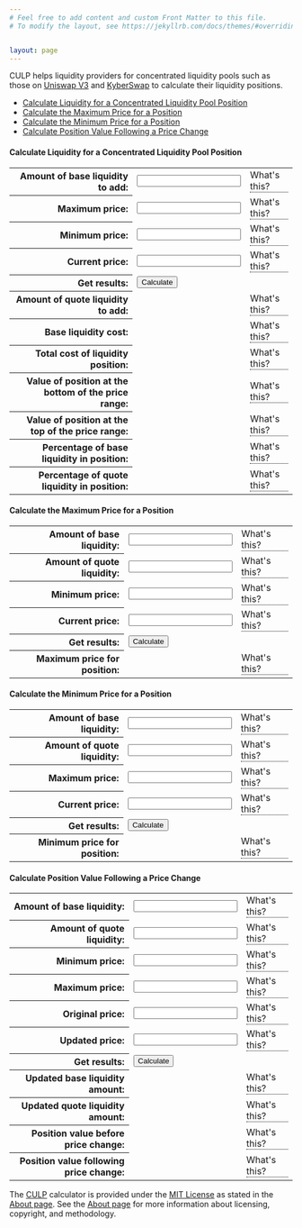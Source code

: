 ```yaml
---
# Feel free to add content and custom Front Matter to this file.
# To modify the layout, see https://jekyllrb.com/docs/themes/#overriding-theme-defaults


layout: page
---
```

<script>
function getUpdatedLiquidityValues(baseAmount, quoteAmount, originalPrice, updatedPrice, minPrice, maxPrice)
{
	let lx = quoteAmount / (Math.sqrt(originalPrice) - Math.sqrt(minPrice));
	let ly = baseAmount * Math.sqrt(originalPrice) * Math.sqrt(maxPrice) / (Math.sqrt(maxPrice) - Math.sqrt(originalPrice));
	let l = lx < ly ? lx : ly;
	let liquidityY = l * (Math.sqrt(updatedPrice) - Math.sqrt(minPrice));
	let liquidityX = l * ((Math.sqrt(maxPrice) - Math.sqrt(updatedPrice)) / (Math.sqrt(updatedPrice) * Math.sqrt(maxPrice)));
	return {
		baseLiquidity: liquidityX,
		quoteLiquidity: liquidityY
	}
};

function calculatePriceChange()
{
	let baseAmount = eval(document.getElementById("baseAmountForPriceChange").value);
	let quoteAmount = eval(document.getElementById("quoteAmountForPriceChange").value);
	let minPrice = eval(document.getElementById("minPriceForPriceChange").value);
	let maxPrice = eval(document.getElementById("maxPriceForPriceChange").value);
	let originalPrice = eval(document.getElementById("originalPriceForPriceChange").value);
	let updatedPrice = eval(document.getElementById("updatedPriceForPriceChange").value);
	
	let updatedLiquidity = getUpdatedLiquidityValues(baseAmount, quoteAmount, originalPrice, updatedPrice, minPrice, maxPrice);

	let originalValue = baseAmount * originalPrice + quoteAmount;
	let updatedValue = updatedLiquidity.baseLiquidity * updatedPrice + updatedLiquidity.quoteLiquidity;
	document.getElementById("updatedBaseAmountforPriceChange").childNodes[0].nodeValue = updatedLiquidity.baseLiquidity;
	document.getElementById("updatedQuoteAmountforPriceChange").childNodes[0].nodeValue = updatedLiquidity.quoteLiquidity;
	document.getElementById("originalPositionValueforPriceChange").childNodes[0].nodeValue = originalValue;
	document.getElementById("updatedPositionValueforPriceChange").childNodes[0].nodeValue = updatedValue;
};

function calculateMinPrice()
{
	let baseAmount = eval(document.getElementById("baseAmountForMinCalculation").value);
	let quoteAmount = eval(document.getElementById("quoteAmountForMinCalculation").value);
	let maxPrice = eval(document.getElementById("maxPriceForMinCalculation").value);
	let currentPrice = eval(document.getElementById("currentPriceForMinCalculation").value);
	let topLiquidity = baseAmount * Math.sqrt(currentPrice) * Math.sqrt(maxPrice) / (Math.sqrt(maxPrice) - Math.sqrt(currentPrice));
	let sqrtMinPrice = Math.sqrt(currentPrice) - quoteAmount / topLiquidity;
	let minPrice = Math.pow(sqrtMinPrice, 2)
	document.getElementById("minPriceForMinCalculation").childNodes[0].nodeValue = minPrice;
};

function calculateMaxPrice()
{
	let baseAmount = eval(document.getElementById("baseAmountForMaxCalculation").value);
	let quoteAmount = eval(document.getElementById("quoteAmountForMaxCalculation").value);
	let minPrice = eval(document.getElementById("minPriceForMaxCalculation").value);
	let currentPrice = eval(document.getElementById("currentPriceForMaxCalculation").value);
	let bottomLiquidity = quoteAmount / (Math.sqrt(currentPrice) - Math.sqrt(minPrice));
	let sqrtMaxPrice = bottomLiquidity * Math.sqrt(currentPrice) / (bottomLiquidity - Math.sqrt(currentPrice) * baseAmount);
	let maxPrice = Math.pow(sqrtMaxPrice, 2);
	document.getElementById("maxPriceForMaxCalculation").childNodes[0].nodeValue = maxPrice;
};

function calculate()
{
	let baseLiquidity = eval(document.getElementById("baseLiquidity").value);
	let upperBound = eval(document.getElementById("upperBound").value);
	let lowerBound = eval(document.getElementById("lowerBound").value);
	let currentPrice = eval(document.getElementById("currentPrice").value);
	let liquidityX = baseLiquidity * Math.sqrt(currentPrice) * Math.sqrt(upperBound) / (Math.sqrt(upperBound) - Math.sqrt(currentPrice))
	let quoteLiquidity = liquidityX * (Math.sqrt(currentPrice) - Math.sqrt(lowerBound));
	let baseLiquidityCost = baseLiquidity * currentPrice;
	let totalLiquidityCost = quoteLiquidity + baseLiquidityCost;
	let quotePecentage = quoteLiquidity / totalLiquidityCost * 100;
	let basePercentage = baseLiquidityCost /  totalLiquidityCost * 100;

	let liquidityAtMinPrice = getUpdatedLiquidityValues(baseLiquidity, quoteLiquidity, currentPrice, lowerBound, lowerBound, upperBound);
	let liquidityAtMaxPrice = getUpdatedLiquidityValues(baseLiquidity, quoteLiquidity, currentPrice, upperBound, lowerBound, upperBound);
	
	document.getElementById("quotePercentage").childNodes[0].nodeValue = Math.round(quotePecentage).toString().concat("%");
	document.getElementById("basePercentage").childNodes[0].nodeValue = Math.round(basePercentage).toString().concat("%");
	document.getElementById("quoteLiquidity").childNodes[0].nodeValue = quoteLiquidity;
	document.getElementById("baseLiquidityCost").childNodes[0].nodeValue = baseLiquidityCost;
	document.getElementById("totalLiquidityCost").childNodes[0].nodeValue = totalLiquidityCost;
	document.getElementById("valueAtMinPrice").childNodes[0].nodeValue = liquidityAtMinPrice.baseLiquidity * lowerBound;
	document.getElementById("valueAtMaxPrice").childNodes[0].nodeValue = liquidityAtMaxPrice.quoteLiquidity;
};

</script>
<style>
th {
	text-align: right;
}
.tooltip {
	position: relative;
	display: inline-block;
	border-bottom: 1px dotted black;
}

.tooltip .tooltiptext {
	visibility: hidden;
	width: 120px;
	background-color: black;
	color: #fff;
	text-align: left;
	border-radius: 6px;
	padding: 5px 0;
	
	/* Position the tooltip */
	position: absolute;
	z-index: 1;
	top: -5px;
	left: 105%;
}

.tooltip:hover .tooltiptext {
visibility: visible;
}

</style>
<p>CULP helps liquidity providers for concentrated liquidity pools such as those on <a href="https://uniswap.org/">Uniswap V3</a> and 
<a href="https://kyberswap.com/swap">KyberSwap</a> to calculate their liquidity positions.</p>

<ul>
	<li><a href="#calculate-position">Calculate Liquidity for a Concentrated Liquidity Pool Position</a></li>
	<li><a href="#calculate-maximum">Calculate the Maximum Price for a Position</a></li>
	<li><a href="#calculate-minimum">Calculate the Minimum Price for a Position</a></li>
	<li><a href="#calculate-value">Calculate Position Value Following a Price Change</a></li>
</ul>

<h4><a id="calculate-position">Calculate Liquidity for a Concentrated Liquidity Pool Position</a></h4>
<form action="javascript:calculate()">
<table>
<tr id="enter-base-liquidity">
	<th>
		Amount of base liquidity to add:
	</th>
	<td>
		<input id="baseLiquidity" required type="number" step="0.0000001"/>
	</td>
	<td>
		<div class="tooltip">What's this?
			<span class="tooltiptext">The amount of base liquidity. For example, if you are opening a position
				with an ETH/USDC pair, this is the amount of ETH you are adding to your position.
			</span>
		</div>
	</td>
</tr>
<tr id="enter-maximum">
	<th>Maximum price:</th>
	<td>
		<input id="upperBound" required type="number" step="0.0000001"/>
	</td>
	<td>
		<div class="tooltip">What's this?
			<span class="tooltiptext">The maximum base currency price. For example, if you are opening a position
				with an ETH/USDC pair, this is the maximum price of ETH in USDC for your position.</span>
		</div>
	</td>
</tr>
<tr id="enter-minimum">
	<th>
		Minimum price:
	</th>
	<td>
		<input id="lowerBound" required type="number" step="0.0000001"/>
	</td>
	<td>
		<div class="tooltip">What's this?
			<span class="tooltiptext">The minimum base currency price. For example, if you are opening a position
				with an ETH/USDC pair, this is the minimum price of ETH in USDC for your position.</span>
		</div>
	</td>
</tr>
<tr id="enter-current">
	<th>
		Current price:
	</th>
	<td>
		<input id="currentPrice" required type="number" step="0.0000001"/>
	</td>
	<td>
		<div class="tooltip">What's this?
			<span class="tooltiptext">The current base currency price. For example, if you are opening a position
				with an ETH/USDC pair, this is the current price of ETH in USDC.</span>
		</div>
	</td>
</tr>
<tr id="click-calculate">
	<th>Get results:</th>
	<td colspan="2"><input id="calculate" type="submit" value="Calculate"></td>
</tr>
<tr id="amount-of-quote-liquidity">
	<th>
		Amount of quote liquidity to add:
	</th>
	<td id="quoteLiquidity">
		&nbsp;<!-- input type="number" readonly="true" id="quoteLiquidity"/ -->
	</td>
	<td>
		<div class="tooltip">What's this?
			<span class="tooltiptext">The amount of quote liquidity to add. For example, if you are opening a position
				with an ETH/USDC pair, this is the amount of USDC to add to your position.</span>
		</div>
	</td>
</tr>
<tr id="base-liquidity-cost">
	<th>
		Base liquidity cost:
	</th>
	<td id="baseLiquidityCost">
		&nbsp;<!-- input type="number" readonly="true" id="baseLiquidityCost"/ -->
	</td>
	<td>
		<div class="tooltip">What's this?
			<span class="tooltiptext">The cost of the base liquidity in quote currency. For example, if you are opening a position
				with an ETH/USDC pair, this is the cost of the ETH in USDC for your position.</span>
		</div>
	</td>
</tr>
<tr id="total-cost">
	<th>
		Total cost of liquidity position:
	</th>
	<td id="totalLiquidityCost">
		&nbsp;<!-- input type="number" readonly="true" id="totalLiquidityCost"/ -->
	</td>
	<td>
		<div class="tooltip">What's this?
			<span class="tooltiptext">The total cost of the position in quote currency. For example, if you are opening a position
				with an ETH/USDC pair, this is the total cost of your position in USDC.</span>
		</div>
	</td>
</tr>
<tr id="value-at-bottom-of-range">
	<th>
		Value of position at the bottom of the price range:
	</th>
	<td id="valueAtMinPrice">
		&nbsp;<!-- input type="number" readonly="true" id="totalLiquidityCost"/ -->
	</td>
	<td>
		<div class="tooltip">What's this?
			<span class="tooltiptext">The value of the position at the bottom of the price range. For example, if you are opened a position
				with an ETH/USDC pair, this is the value of your position in USDC. At the bottom of the price range, your liquidity would be all
				in ETH.</span>
		</div>
	</td>
</tr>
<tr id="value-at-top-of-range">
	<th>
		Value of position at the top of the price range:
	</th>
	<td id="valueAtMaxPrice">
		&nbsp;<!-- input type="number" readonly="true" id="totalLiquidityCost"/ -->
	</td>
	<td>
		<div class="tooltip">What's this?
			<span class="tooltiptext">The value of the position at the top of the price range. For example, if you are opened a position
				with an ETH/USDC pair, this is the value of your position in USDC.</span>
		</div>
	</td>
</tr>

<tr id="percentage-of-base">
	<th>
		Percentage of base liquidity in position:
	</th>
	<td id="basePercentage">
		&nbsp;<!-- input type="number" readonly="true" id="basePercentage"/ -->
	</td>
	<td>
		<div class="tooltip">What's this?
			<span class="tooltiptext">The percentage of base liquidity in the position. For example, if you are opening a position
				with an ETH/USDC pair, this is the percentage of ETH in your position.</span>
		</div>
	</td>
</tr>
<tr id="percentage-of-quote">
	<th>
		Percentage of quote liquidity in position:
	</th>
	<td id="quotePercentage">
		&nbsp;<!-- input type="number" readonly="true" id="quotePercentage"/ -->
	</td>
	<td>
		<div class="tooltip">What's this?
			<span class="tooltiptext">The percentage of quote liquidity in the position. For example, if you are opening a position
				with an ETH/USDC pair, this is the percentage of USDC in your position.</span>
		</div>
	</td>
</tr>
</table>
</form>
<h4><a id="calculate-maximum">Calculate the Maximum Price for a Position</a></h4>
<form action="javascript:calculateMaxPrice()">
<table>
<tr id="enter-base-amount-for-max">
	<th>
		Amount of base liquidity:
	</th>
	<td>
		<input id="baseAmountForMaxCalculation" required type="number" step="0.0000001"/>
	</td>
	<td>
		<div class="tooltip">What's this?
			<span class="tooltiptext">The amount of base liquidity. For example, if you open a position
				with an ETH/USDC pair, this is the amount of ETH in your position.
			</span>
		</div>
	</td>
</tr>
<tr id="enter-quote-amount-for-max">
	<th>
		Amount of quote liquidity:
	</th>
	<td id="quoteLiquidity">
		<input id="quoteAmountForMaxCalculation" required type="number" step="0.0000001"/>
	</td>
	<td>
		<div class="tooltip">What's this?
			<span class="tooltiptext">The amount of quote liquidity. For example, if you open a position
				with an ETH/USDC pair, this is the amount of USDC in your position.</span>
		</div>
	</td>
</tr>

<tr id="enter-min-amount-for-max">
	<th>
		Minimum price:
	</th>
	<td>
		<input id="minPriceForMaxCalculation" required type="number" step="0.0000001"/>
	</td>
	<td>
		<div class="tooltip">What's this?
			<span class="tooltiptext">The minimum base currency price. For example, if you are opening a position
				with an ETH/USDC pair, this is the minimum price of ETH in USDC for your position.</span>
		</div>
	</td>
</tr>
<tr id="enter-current-for-max">
	<th>
		Current price:
	</th>
	<td>
		<input id="currentPriceForMaxCalculation" required type="number" step="0.0000001"/>
	</td>
	<td>
		<div class="tooltip">What's this?
			<span class="tooltiptext">The current base currency price. For example, if you are opening a position
				with an ETH/USDC pair, this is the current price of ETH in USDC.</span>
		</div>
	</td>
</tr>
<tr id="click-calculate-for-max">
	<th>Get results:</th>
	<td colspan="2"><input id="calculateMaximum" type="submit" value="Calculate"></td>
</tr>
<tr id="maximum-price-for-max">
	<th>
		Maximum price for position:
	</th>
	<td id="maxPriceForMaxCalculation">
		&nbsp;<!-- input type="number" readonly="true" id="quoteLiquidity"/ -->
	</td>
	<td>
		<div class="tooltip">What's this?
			<span class="tooltiptext">The maximum base currency price. For example, if you open a position
				with an ETH/USDC pair, this is the maximum price of ETH in USDC for your position.</span>
		</div>
	</td>
</tr>
</table>
</form>
<h4><a id="calculate-minimum">Calculate the Minimum Price for a Position</a></h4>
<form action="javascript:calculateMinPrice()">
<table>
<tr id="enter-base-amount-for-min">
	<th>
		Amount of base liquidity:
	</th>
	<td>
		<input id="baseAmountForMinCalculation" required/>
	</td>
	<td>
		<div class="tooltip">What's this?
			<span class="tooltiptext">The amount of base liquidity. For example, if you open a position
				with an ETH/USDC pair, this is the amount of ETH in your position.
			</span>
		</div>
	</td>
</tr>
<tr id="enter-quote-amount-for-min">
	<th>
		Amount of quote liquidity:
	</th>
	<td id="quoteLiquidity">
		<input id="quoteAmountForMinCalculation" required type="number" step="0.0000001"/>
	</td>
	<td>
		<div class="tooltip">What's this?
			<span class="tooltiptext">The amount of quote liquidity. For example, if you open a position
				with an ETH/USDC pair, this is the amount of USDC in your position.</span>
		</div>
	</td>
</tr>

<tr id="enter-max-amount-for-min">
	<th>
		Maximum price:
	</th>
	<td>
		<input id="maxPriceForMinCalculation" required type="number" step="0.0000001"/>
	</td>
	<td>
		<div class="tooltip">What's this?
			<span class="tooltiptext">The maximum base currency price. For example, if you open a position
				with an ETH/USDC pair, this is the maximum price of ETH in USDC for your position.</span>
		</div>
	</td>
</tr>
<tr id="enter-current-for-min">
	<th>
		Current price:
	</th>
	<td>
		<input id="currentPriceForMinCalculation" required type="number" step="0.0000001"/>
	</td>
	<td>
		<div class="tooltip">What's this?
			<span class="tooltiptext">The current base currency price. For example, if you are opening a position
				with an ETH/USDC pair, this is the current price of ETH in USDC.</span>
		</div>
	</td>
</tr>
<tr id="click-calculate-for-min">
	<th>Get results:</th>
	<td colspan="2"><input id="calculateMaximum" type="submit" value="Calculate"></td>
</tr>
<tr id="minimum-price-for-min">
	<th>
		Minimum price for position:
	</th>
	<td id="minPriceForMinCalculation">
		&nbsp;<!-- input type="number" readonly="true" id="quoteLiquidity"/ -->
	</td>
	<td>
		<div class="tooltip">What's this?
			<span class="tooltiptext">The minimum base currency price. For example, if you are opening a position
				with an ETH/USDC pair, this is the minimum price of ETH in USDC for your position.</span>
		</div>
	</td>
</tr>
</table>
</form>

<h4><a id="calculate-value">Calculate Position Value Following a Price Change</a></h4>
<form action="javascript:calculatePriceChange()">
<table>
<tr id="enter-base-amount-for-price-change">
	<th>
		Amount of base liquidity:
	</th>
	<td>
		<input id="baseAmountForPriceChange" required type="number" step="0.0000001"/>
	</td>
	<td>
		<div class="tooltip">What's this?
			<span class="tooltiptext">The amount of base liquidity. For example, if you open a position
				with an ETH/USDC pair, this is the amount of ETH in your position.
			</span>
		</div>
	</td>
</tr>
<tr id="enter-quote-amount-for-price-change">
	<th>
		Amount of quote liquidity:
	</th>
	<td id="quoteLiquidity">
		<input id="quoteAmountForPriceChange" required type="number" step="0.0000001"/>
	</td>
	<td>
		<div class="tooltip">What's this?
			<span class="tooltiptext">The amount of quote liquidity. For example, if you opened a position
				with an ETH/USDC pair, this is the amount of USDC in your position.</span>
		</div>
	</td>
</tr>
<tr id="enter-min-amount-for-price-change">
	<th>
		Minimum price:
	</th>
	<td>
		<input id="minPriceForPriceChange" required type="number" step="0.0000001"/>
	</td>
	<td>
		<div class="tooltip">What's this?
			<span class="tooltiptext">The minimum base currency price. For example, if you opened a position
				with an ETH/USDC pair, this is the minimum price of ETH in USDC for your position.</span>
		</div>
	</td>
</tr>

<tr id="enter-max-amount-for-price-change">
	<th>
		Maximum price:
	</th>
	<td>
		<input id="maxPriceForPriceChange" required type="number" step="0.0000001"/>
	</td>
	<td>
		<div class="tooltip">What's this?
			<span class="tooltiptext">The maximum base currency price. For example, if you opened a position
				with an ETH/USDC pair, this is the maximum price of ETH in USDC for your position.</span>
		</div>
	</td>
</tr>
<tr id="enter-original-for-price-change">
	<th>
		Original price:
	</th>
	<td>
		<input id="originalPriceForPriceChange" required type="number" step="0.0000001"/>
	</td>
	<td>
		<div class="tooltip">What's this?
			<span class="tooltiptext">The original base currency price. For example, if you opened a position
				with an ETH/USDC pair, this is the original price of ETH in USDC.</span>
		</div>
	</td>
</tr>
<tr id="enter-updated-for-price-change">
	<th>
		Updated price:
	</th>
	<td>
		<input id="updatedPriceForPriceChange" required type="number" step="0.0000001"/>
	</td>
	<td>
		<div class="tooltip">What's this?
			<span class="tooltiptext">The updated base currency price. For example, if you opened a position
				with an ETH/USDC pair, this is the updated price of ETH in USDC.</span>
		</div>
	</td>
</tr>
<tr id="click-calculate-for-min">
	<th>Get results:</th>
	<td colspan="2"><input id="calculateMaximum" type="submit" value="Calculate"></td>
</tr>
<tr id="updated-base-amount-for-price-change">
	<th>
		Updated base liquidity amount:
	</th>
	<td id="updatedBaseAmountforPriceChange">
		&nbsp;<!-- input type="number" readonly="true" id="quoteLiquidity"/ -->
	</td>
	<td>
		<div class="tooltip">What's this?
			<span class="tooltiptext">The updated amount of base liquidity following price change. For example, if you open a position
				with an ETH/USDC pair, this is the amount of ETH in your position following the price change.
			</span>
		</div>
	</td>
</tr>
<tr id="updated-quote-amount-for-price-change">
	<th>
		Updated quote liquidity amount:
	</th>
	<td id="updatedQuoteAmountforPriceChange">
		&nbsp;<!-- input type="number" readonly="true" id="quoteLiquidity"/ -->
	</td>
	<td>
		<div class="tooltip">What's this?
			<span class="tooltiptext">The updated amount of quote liquidity following price change. For example, if you open a position
				with an ETH/USDC pair, this is the amount of USDC in your position following the price change.
			</span>
		</div>
	</td>
</tr>
<tr id="original-position-value-for-price-change">
	<th>
		Position value before price change:
	</th>
	<td id="originalPositionValueforPriceChange">
		&nbsp;<!-- input type="number" readonly="true" id="quoteLiquidity"/ -->
	</td>
	<td>
		<div class="tooltip">What's this?
			<span class="tooltiptext">The original value of the position prior to the price change.
			</span>
		</div>
	</td>
</tr>
<tr id="updated-position-value-for-price-change">
	<th>
		Position value following price change:
	</th>
	<td id="updatedPositionValueforPriceChange">
		&nbsp;<!-- input type="number" readonly="true" id="quoteLiquidity"/ -->
	</td>
	<td>
		<div class="tooltip">What's this?
			<span class="tooltiptext">The updated value of the position following the price change.
			</span>
		</div>
	</td>
</tr>
</table>
</form>

<p>The <a href="https://rschetnan.github.io/culp/">CULP</a> calculator is provided under the <a href="https://opensource.org/licenses/MIT">MIT License</a> as stated in the <a href="/culp/about/">About page</a>.
See the <a href="/culp/about/">About page</a> for more information about licensing, copyright, and methodology.</p>


